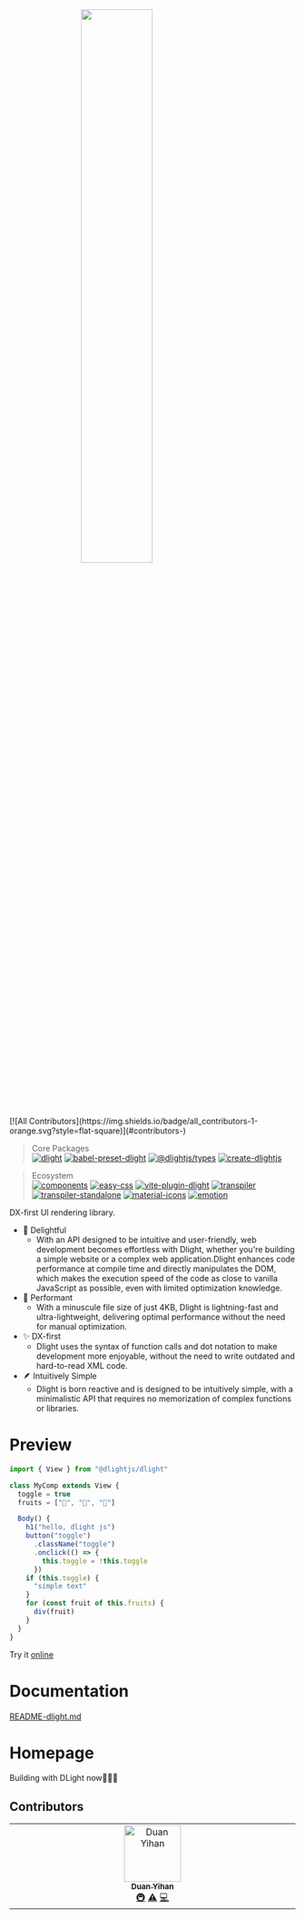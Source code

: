 <img src="./docs/imgs/logo_title.png" style="display:block; margin: auto; width: 50%;"/>
<!-- ALL-CONTRIBUTORS-BADGE:START - Do not remove or modify this section -->
[![All Contributors](https://img.shields.io/badge/all_contributors-1-orange.svg?style=flat-square)](#contributors-)
<!-- ALL-CONTRIBUTORS-BADGE:END -->

> Core Packages\
[![dlight](https://badgen.net/npm/v/@dlightjs/dlight?label=@dlightjs/dlight)](https://www.npmjs.com/package/@dlightjs/dlight)
[![babel-preset-dlight](https://badgen.net/npm/v/babel-preset-dlight?label=babel-preset-dlight)](https://www.npmjs.com/package/https://badgen.net/npm/v/babel-preset-dlight?label=babel-preset-dlight)
[![@dlightjs/types](https://badgen.net/npm/v/@dlightjs/types?label=@dlightjs/types)](https://www.npmjs.com/package/@dlightjs/types)
[![create-dlightjs](https://badgen.net/npm/v/create-dlightjs?label=create-dlightjs)](https://www.npmjs.com/package/https://badgen.net/npm/v/create-dlightjs?label=create-dlightjs)

> Ecosystem\
[![components](https://badgen.net/npm/v/@dlightjs/components?label=@dlightjs/components)](https://www.npmjs.com/package/@dlightjs/components)
[![easy-css](https://badgen.net/npm/v/@dlightjs/easy-css?label=@dlightjs/easy-css)](https://www.npmjs.com/package/@dlightjs/easy-css)
[![vite-plugin-dlight](https://badgen.net/npm/v/vite-plugin-dlight?label=vite-plugin-dlight)](https://www.npmjs.com/package/https://badgen.net/npm/v/vite-plugin-dlight?label=vite-plugin-dlight)
[![transpiler](https://badgen.net/npm/v/@dlightjs/transpiler?label=@dlightjs/transpiler)](https://www.npmjs.com/package/@dlightjs/transpiler)
[![transpiler-standalone](https://badgen.net/npm/v/@dlightjs/transpiler-standalone?label=@dlightjs/transpiler-standalone)](https://www.npmjs.com/package/@dlightjs/transpiler-standalone)
[![material-icons](https://badgen.net/npm/v/@dlightjs/material-icons?label=@dlightjs/material-icons)](https://www.npmjs.com/package/@dlightjs/material-icons)
[![emotion](https://badgen.net/npm/v/@dlightjs/emotion?label=@dlightjs/emotion)](https://www.npmjs.com/package/@dlightjs/emotion)


DX-first UI rendering library.

* 🥳 Delightful
  * With an API designed to be intuitive and user-friendly, web development becomes effortless with Dlight, whether you're building a simple website or a complex web application.Dlight enhances code performance at compile time and directly manipulates the DOM, which makes the execution speed of the code as close to vanilla JavaScript as possible, even with limited optimization knowledge.
* 🚀 Performant
  * With a minuscule file size of just 4KB, Dlight is lightning-fast and ultra-lightweight, delivering optimal performance without the need for manual optimization.
* ✨ DX-first
  * Dlight uses the syntax of function calls and dot notation to make development more enjoyable, without the need to write outdated and hard-to-read XML code.
* 🪶 Intuitively Simple
  * Dlight is born reactive and is designed to be intuitively simple, with a minimalistic API that requires no memorization of complex functions or libraries.

# Preview

```js
import { View } from "@dlightjs/dlight"

class MyComp extends View {
  toggle = true
  fruits = ["🍎", "🍊", "🥑"]

  Body() {
    h1("hello, dlight js")
    button("toggle")
      .className("toggle")
      .onclick(() => {
        this.toggle = !this.toggle
      })
    if (this.toggle) {
      "simple text"
    }
    for (const fruit of this.fruits) {
      div(fruit)
    }
  }
}
```
Try it [online](https://stackblitz.com/edit/dlight-preview)

# Documentation
[README-dlight.md](./packages/core/dlight/README.md) 
# Homepage

Building with DLight now👨🏻‍💻

## Contributors

<!-- ALL-CONTRIBUTORS-LIST:START - Do not remove or modify this section -->
<!-- prettier-ignore-start -->
<!-- markdownlint-disable -->
<table>
  <tbody>
    <tr>
      <td align="center" valign="top" width="14.28%"><a href="https://github.com/IanDxSSXX"><img src="https://avatars.githubusercontent.com/u/69476139?v=4?s=100" width="100px;" alt="Duan Yihan"/><br /><sub><b>Duan Yihan</b></sub></a><br /><a href="#infra-IanDxSSXX" title="Infrastructure (Hosting, Build-Tools, etc)">🚇</a> <a href="https://github.com/dlight-js/dlight/commits?author=IanDxSSXX" title="Tests">⚠️</a> <a href="https://github.com/dlight-js/dlight/commits?author=IanDxSSXX" title="Code">💻</a></td>
    </tr>
  </tbody>
</table>

<!-- markdownlint-restore -->
<!-- prettier-ignore-end -->

<!-- ALL-CONTRIBUTORS-LIST:END -->
<!-- prettier-ignore-start -->
<!-- markdownlint-disable -->

<!-- markdownlint-restore -->
<!-- prettier-ignore-end -->

<!-- ALL-CONTRIBUTORS-LIST:END -->

